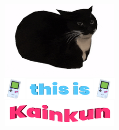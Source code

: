                          
<p align="center">
  <img src="cat.gif" alt="Kainkun">
  <br>
  <img src="gameBoy.gif "width="70"/>
  <img src="thisIs.gif" alt="This is"/>
  <img src="gameBoy.gif "width="70"/>
  <br>
  <img src="KainkunWaveCrop.gif" alt="Kainkun">
</p>
